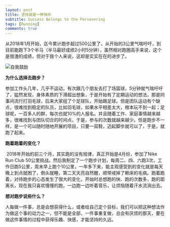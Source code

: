 ```yaml
---
layout: post
title: 坚持就是一种快乐
subtitle: Success Belongs to the Persevering
tags: [Running]
comments: true
---
```


​    从2018年1月开始，迄今累计跑步超过500公里了，从开始的3公里气喘吁吁，到目前能跑下3个半马（半马最好成绩2小时5分钟），虽然相对跑圈高手来说，这个是很渣的成绩，但对于我个人来说，这却是实实在在的进步了。

![自我鼓励](https://wx4.sinaimg.cn/large/622feb32gy1g2ik1j0r6tj20gr03774f.jpg)

**为什么选择去跑步？**

​    参加工作头几年，几乎不运动，有次跟几个朋友去打了场篮球，5分钟就气喘吁吁了，猛然发现，身体素质的下滑超出想象，于是开始有了定期运动的想法，那是同事间流行打羽毛球，后来大家组了个足球队，开始踢足球。但是团队运动有个缺点，很难找到稳定的队员，比如羽毛球，如果水平相差太大，根本玩不到一起；足球呢，一百多人的群，每次也就10%的人报名。并且随着工作、家庭事情越来越多，很难找到与团队切合的时间点，于是，参与的次数就越来越少。但是跑步不一样，是一个可以随时随地开展的项目，只要一双鞋，迈起脚步就可以了，于是，就跑了起来。

**跑着跑着的变化？**

​    2018年开始的前三个月，其实跑的没有规律，真正开始是4月份，参加了Nike Run Club 50公里挑战。然后我制定了一个跑步计划，每周二、四、六跑3次，工作日跑5公里，周末早上跑个10公里，一年多下来，能主观感受到的变化就是每天晚上到点就困了，倒头就睡，第二天天亮自然醒，顺带戒掉了赖床的毛病。跑着跑着，对待跑步的心态发生了很大的变化，开始时总想跑的快、跑的次数多，跑的距离长，现在我只喜欢慢慢的跑，一边跑一边听着音乐，让烦恼随着汗水流淌出去。

**想对跑步说些什么？**

​    人每做一件事，总是会想获得什么，或者给自己定个目标，我们可以把这种想法作为做这个事的动力之一，但不能是全部，一件事重复做，总会有厌烦的那天，要在做这件事情的过程中获得乐趣、快感，才能坚持的久远。
